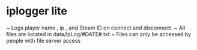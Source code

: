 # iplogger lite
 
 ~ Logs player name , ip , and Steam ID on connect and disconnect.
 ~ All files are located in data/IpLog/#DATE#.txt 
 ~ Files can only be accessed by people with file server access

